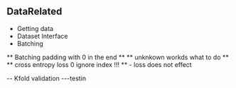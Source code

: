 ## DataRelated
- Getting data
- Dataset Interface
- Batching

** Batching padding with 0 in the end **
** unknkown workds what to do **
** cross entropy loss 0 ignore index !!! ** - loss does not effect

-- Kfold validation ---testin